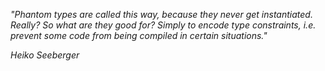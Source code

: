 *"Phantom types are called this way, because they never get instantiated. Really? So what are they good for? Simply to encode type constraints, i.e. prevent some code from being compiled in certain situations."*

*Heiko Seeberger*
